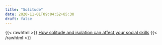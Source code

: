 ```yaml
---
title: "Solitude"
date: 2020-11-01T09:04:52+05:30
draft: false
---
```


{{< rawhtml >}}
<a href="https://www.bbc.com/future/article/20201022-how-solitude-and-isolation-can-change-how-you-think">How solitude and isolation can affect your social skills</a>
{{< /rawhtml >}}